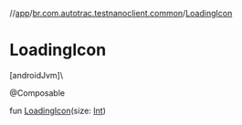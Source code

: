 //[app](../../index.md)/[br.com.autotrac.testnanoclient.common](index.md)/[LoadingIcon](-loading-icon.md)

# LoadingIcon

[androidJvm]\

@Composable

fun [LoadingIcon](-loading-icon.md)(size: [Int](https://kotlinlang.org/api/latest/jvm/stdlib/kotlin/-int/index.html))
